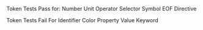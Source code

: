 
<!-- Lexer Tests -->

Token Tests Pass for:
Number
Unit
Operator
Selector
Symbol
EOF
Directive

Token Tests Fail For
Identifier
Color
Property
Value
Keyword
